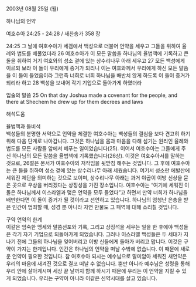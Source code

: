 2003년 08월 25일 (월)

하나님의 언약



여호수아 24:25 - 24:28 / 새찬송가 358 장


24:25 그 날에 여호수아가 세겜에서 백성으로 더불어 언약을 세우고 그들을 위하여 율례와 법도를 베풀었더라 
26 여호수아가 이 모든 말씀을 하나님의 율법책에 기록하고 큰 돌을 취하여 거기 여호와의 성소 곁에 있는 상수리나무 아래 세우고 
27 모든 백성에게 이르되 보라 이 돌이 우리에게 증거가 되리니 이는 여호와께서 우리에게 하신 모든 말씀을 이 돌이 들었음이라 그런즉 너희로 너희 하나님을 배반치 않게 하도록 이 돌이 증거가 되리라 하고 
28 백성을 보내어 각기 기업으로 돌아가게 하였더라 

입술의 말씀 
25 On that day Joshua made a covenant for the people, and there at Shechem he drew up for them decrees and laws

해석도움





율법책과 돌비석  
백성들의 분명한 서약으로 언약을 체결한 여호수아는 백성들의 결심을 보다 견고히 하기 위해 다음 단계로 나아갑니다. 그것은 하나님을 몸과 마음을 다해 섬기는 원리인 율례와 법도를 모든 사람들 앞에서 베푸는 일이었습니다(25). 이어서 여호수아는 그들에게 주신 하나님의 모든 말씀을 율법책에 기록했습니다(26상). 이것은 여호수아서를 말하는 것으로, 26절은 본서가 여호수아의 저작임을 뒷받침 해주는 것입니다. 그 후에 여호수아는 큰 돌을 취하여 성소 곁에 있는 상수리나무 아래 세웠습니다. 여기서 성소란 에발산에 세워진 제단을 의미하는 것으로 보이며, 상수리나무 아래는 과거 야곱이 이방 신상을 묻은 곳으로 우상을 버리겠다는 상징성을 가진 장소입니다. 여호수아는 “여기에 세워진 이 돌은 하나님께서 이스라엘과 맺은 언약을 모두 들었다”고 하면서 만약 너희가 하나님을 배반한다면 이 돌이 증거가 될 것이라고 선언하고 있습니다. 하나님의 엄청난 은총을 받은 인간이 범죄할 때, 성경 뿐 아니라 자연 만물도 그 패역에 대해 소리칠 것입니다. 

구약 언약의 한계  
이같은 엄숙한 맹세와 말씀선포와 기록, 그리고 상징석을 세우는 일을 한 후에야 백성들은 각기 자기 기업으로 되돌아가게 되었습니다. 그러나 이스라엘 백성들은 두 세대가 지나기 전에 그들의 하나님을 잊어버리고 이방 신들에게 돌아가 버리고 맙니다. 이것은 구약이 가지는 한계입니다. 인간은 하나님의 언약을 떠날 수밖에 없습니다. 이 때문에 새로운 언약이 필요한 것입니다. 참 여호수아 되시는 예수님으로 말미암아 세워진 새언약은 우리의 마음에 새겨진 것으로 결코 떠날 수 없습니다. 뿐만 아니라 예수님은 성령을 통해 우리 안에 살아계시며 세상 끝 날까지 함께 하시기 때문에 우리는 이 언약을 지킬 수 있게 되었습니다. 우리는 구약이 아니라 이같은 신약시대를 살고 있습니다.